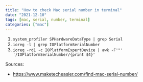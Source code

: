 ```yaml
---
title: "How to check Mac serial number in terminal"
date: "2021-12-10"
tags: [mac, serial, number, terminal]
categories: ["mac"]
---
```


1. `system_profiler SPHardwareDataType | grep Serial`
2. `ioreg -l | grep IOPlatformSerialNumber`
3. `ioreg -rd1 -c IOPlatformExpertDevice | awk -F'"' '/IOPlatformSerialNumber/{print $4}'`

Sources:
 * <https://www.maketecheasier.com/find-mac-serial-number/>